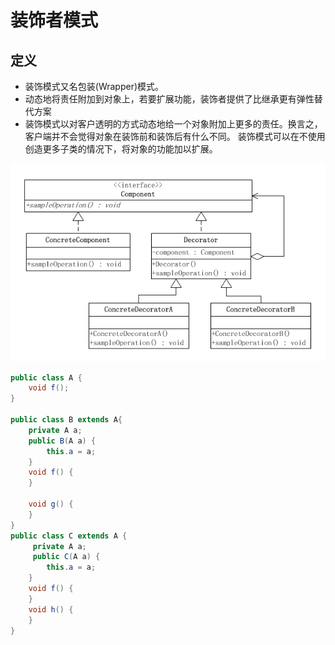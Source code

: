 # 装饰者模式

## 定义

- 装饰模式又名包装(Wrapper)模式。
- 动态地将责任附加到对象上，若要扩展功能，装饰者提供了比继承更有弹性替代方案
- 装饰模式以对客户透明的方式动态地给一个对象附加上更多的责任。换言之，客户端并不会觉得对象在装饰前和装饰后有什么不同。
 装饰模式可以在不使用创造更多子类的情况下，将对象的功能加以扩展。

 ![装饰者模式](/image-resources/designpattern/装饰者模式.png)

```java
public class A {
    void f();
}

public class B extends A{
    private A a;
    public B(A a) {
        this.a = a;
    }
    void f() {
    }

    void g() {
    }
}
public class C extends A {
     private A a;
     public C(A a) {
        this.a = a;
    }
    void f() {
    }
    void h() {
    }
}
```